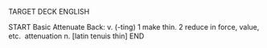 TARGET DECK
ENGLISH

START
Basic
Attenuate
Back: v. (-ting) 1 make thin. 2 reduce in force, value, etc.  attenuation n. [latin tenuis thin]
END
